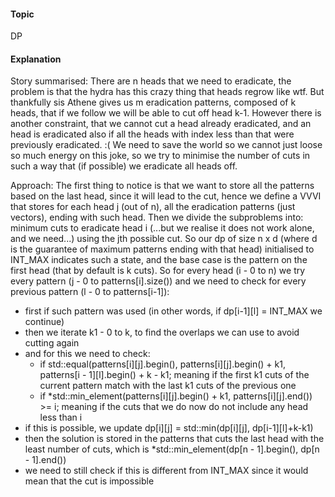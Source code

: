 #### Topic
DP

#### Explanation

Story summarised:
There are n heads that we need to eradicate, the problem is that the hydra has this crazy thing that heads regrow like wtf. But thankfully sis Athene gives us m eradication patterns, composed of k heads, that if we follow we will be able to cut off head k-1.
However there is another constraint, that we cannot cut a head already eradicated, and an head is eradicated also if all the heads with index less than that were previously eradicated. :(
We need to save the world so we cannot just loose so much energy on this joke, so we try to minimise the number of cuts in such a way that (if possible) we eradicate all heads off.

Approach:
The first thing to notice is that we want to store all the patterns based on the last head, since it will lead to the cut, hence we define a VVVI that stores for each head j (out of n), all the eradication patterns (just vectors), ending with such head.
Then we divide the subproblems into: minimum cuts to eradicate head i (...but we realise it does not work alone, and we need...) using the jth possible cut.
So our dp of size n x d (where d is the guarantee of maximum patterns ending with that head) initialised to INT_MAX indicates such a state, and the base case is the pattern on the first head (that by default is k cuts).
So for every head (i - 0 to n) we try every pattern (j - 0 to patterns[i].size()) and we need to check for every previous pattern (l - 0 to patterns[i-1]):
- first if such pattern was used (in other words, if dp[i-1][l] = INT_MAX we continue)
- then we iterate k1 - 0 to k, to find the overlaps we can use to avoid cutting again
- and for this we need to check:
   - if std::equal(patterns[i][j].begin(), patterns[i][j].begin() + k1, patterns[i - 1][l].begin() + k - k1; meaning if the first k1 cuts of the current pattern match with the last k1 cuts of the previous one
   - if *std::min_element(patterns[i][j].begin() + k1, patterns[i][j].end()) >= i; meaning if the cuts that we do now do not include any head less than i
- if this is possible, we update dp[i][j] = std::min(dp[i][j], dp[i-1][l]+k-k1)
- then the solution is stored in the patterns that cuts the last head with the least number of cuts, which is *std::min_element(dp[n - 1].begin(), dp[n - 1].end())
- we need to still check if this is different from INT_MAX since it would mean that the cut is impossible